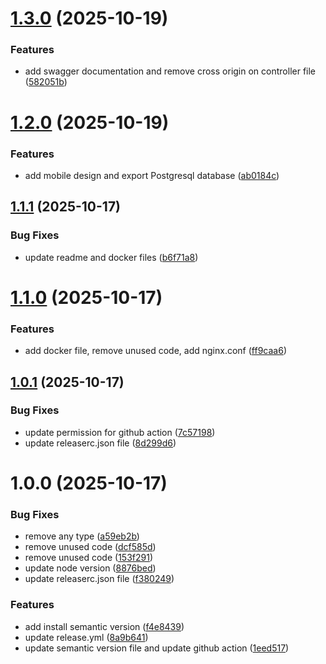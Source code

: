 # [1.3.0](https://github.com/Alamnzr123/ops-candidate-evaluation-fullstack/compare/v1.2.0...v1.3.0) (2025-10-19)


### Features

* add swagger documentation and remove cross origin on controller file ([582051b](https://github.com/Alamnzr123/ops-candidate-evaluation-fullstack/commit/582051bba0fe8debd8517aa30820687a1c9152f3))

# [1.2.0](https://github.com/Alamnzr123/ops-candidate-evaluation-fullstack/compare/v1.1.1...v1.2.0) (2025-10-19)


### Features

* add mobile design and export Postgresql database ([ab0184c](https://github.com/Alamnzr123/ops-candidate-evaluation-fullstack/commit/ab0184c69ad6e572c491c04825fa56a87eaf1985))

## [1.1.1](https://github.com/Alamnzr123/ops-candidate-evaluation-fullstack/compare/v1.1.0...v1.1.1) (2025-10-17)


### Bug Fixes

* update readme and docker files ([b6f71a8](https://github.com/Alamnzr123/ops-candidate-evaluation-fullstack/commit/b6f71a8f1d8b5864e2ce8c103c052b5747a160bf))

# [1.1.0](https://github.com/Alamnzr123/ops-candidate-evaluation-fullstack/compare/v1.0.1...v1.1.0) (2025-10-17)


### Features

* add docker file, remove unused code, add nginx.conf ([ff9caa6](https://github.com/Alamnzr123/ops-candidate-evaluation-fullstack/commit/ff9caa6aba5873f79361f53af792d02bec663c42))

## [1.0.1](https://github.com/Alamnzr123/ops-candidate-evaluation-fullstack/compare/v1.0.0...v1.0.1) (2025-10-17)


### Bug Fixes

* update permission for github action ([7c57198](https://github.com/Alamnzr123/ops-candidate-evaluation-fullstack/commit/7c57198a48b7ed400e943300b6333131e937b53b))
* update releaserc.json file ([8d299d6](https://github.com/Alamnzr123/ops-candidate-evaluation-fullstack/commit/8d299d6d34e87ffa457fb2d3ba907f6e2e4043e8))

# 1.0.0 (2025-10-17)


### Bug Fixes

* remove any type ([a59eb2b](https://github.com/Alamnzr123/ops-candidate-evaluation-fullstack/commit/a59eb2b18370f87dfb2188608b587592b6ad59fc))
* remove unused code ([dcf585d](https://github.com/Alamnzr123/ops-candidate-evaluation-fullstack/commit/dcf585d92bd2b6edaabf37848accc244cfd12b91))
* remove unused code ([153f291](https://github.com/Alamnzr123/ops-candidate-evaluation-fullstack/commit/153f2912a30d3bbfbb36cea453a6b9289789b11e))
* update node version ([8876bed](https://github.com/Alamnzr123/ops-candidate-evaluation-fullstack/commit/8876beda0319489caf171229495f71a949111802))
* update releaserc.json file ([f380249](https://github.com/Alamnzr123/ops-candidate-evaluation-fullstack/commit/f3802491959f00410f8602ff8d31ae5e909ba5d1))


### Features

* add install semantic version ([f4e8439](https://github.com/Alamnzr123/ops-candidate-evaluation-fullstack/commit/f4e84397c4996e1cde4426d4b5486c636e05f62e))
* update release.yml ([8a9b641](https://github.com/Alamnzr123/ops-candidate-evaluation-fullstack/commit/8a9b641313b29358ab751d6f9167413f6e362df8))
* update semantic version file and update github action ([1eed517](https://github.com/Alamnzr123/ops-candidate-evaluation-fullstack/commit/1eed517ae73cba20e09f5e37cbf7b90dac9c1f08))
